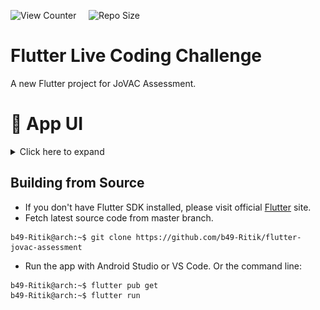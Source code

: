 ![View Counter](https://komarev.com/ghpvc/?username=flutter-jovac-assessment&label=View%20Counter&color=red&style=flat) &nbsp; &nbsp; ![Repo Size](https://img.shields.io/github/repo-size/b49-Ritik/flutter-jovac-assessment?color=blue)

# Flutter Live Coding Challenge

A new Flutter project for JoVAC Assessment.

# 📱 App UI

 <details>
    <summary> Click here to expand </summary>
        <p align="center">
            <img src="https://github.com/b49-Ritik/flutter-jovac-assessment/blob/master/assets/github_readme/app_ui.gif?raw=true" width="300" />
        </p>
</details>


## Building from Source

- If you don't have Flutter SDK installed, please visit official [Flutter](https://flutter.dev/) site.
- Fetch latest source code from master branch.

```console
b49-Ritik@arch:~$ git clone https://github.com/b49-Ritik/flutter-jovac-assessment
```

- Run the app with Android Studio or VS Code. Or the command line:

```console
b49-Ritik@arch:~$ flutter pub get
b49-Ritik@arch:~$ flutter run
```